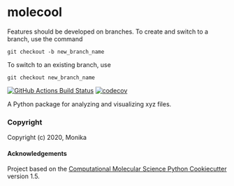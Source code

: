 molecool
==============================

Features should be developed on branches. To create and switch to a branch, use the command

`git checkout -b new_branch_name`

To switch to an existing branch, use

`git checkout new_branch_name`

[//]: # (Badges)
[![GitHub Actions Build Status](https://github.com/mkodrycka/molecool/workflows/CI/badge.svg)](https://github.com/REPLACE_WITH_OWNER_ACCOUNT/molecool/actions?query=branch%3Amaster+workflow%3ACI)
[![codecov](https://codecov.io/gh/REPLACE_WITH_OWNER_ACCOUNT/molecool/branch/master/graph/badge.svg)](https://codecov.io/gh/REPLACE_WITH_OWNER_ACCOUNT/molecool/branch/master)


A Python package for analyzing and visualizing xyz files.

### Copyright

Copyright (c) 2020, Monika


#### Acknowledgements
 
Project based on the 
[Computational Molecular Science Python Cookiecutter](https://github.com/molssi/cookiecutter-cms) version 1.5.
